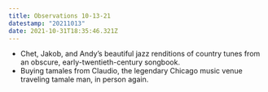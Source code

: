 ```yaml
---
title: Observations 10-13-21
datestamp: "20211013"
date: 2021-10-31T18:35:46.321Z
---
```

- Chet, Jakob, and Andy’s beautiful jazz renditions of country tunes from an obscure, early-twentieth-century songbook.
- Buying tamales from Claudio, the legendary Chicago music venue traveling tamale man, in person again.